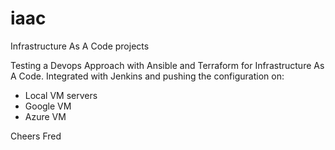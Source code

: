 # iaac
Infrastructure As A Code projects

Testing a Devops Approach with Ansible and Terraform for Infrastructure As A Code. Integrated with Jenkins and pushing the configuration on:

  - Local VM servers
  - Google VM
  - Azure VM
  
  Cheers
  Fred
